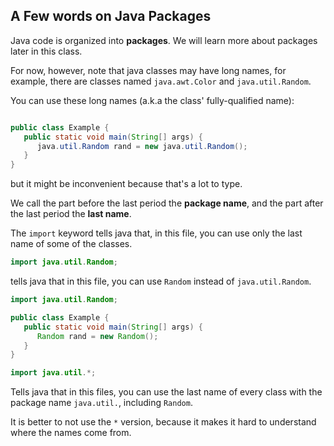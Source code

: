 
## A Few words on Java Packages

Java code is organized into **packages**. We will learn more about packages later in this class.

For now, however, note that java classes may have long names, for example, there are classes named `java.awt.Color` and `java.util.Random`.

You can use these long names (a.k.a the class' fully-qualified name):
```java

public class Example {
   public static void main(String[] args) {
      java.util.Random rand = new java.util.Random();
   }
}
```

but it might be inconvenient because that's a lot to type.

We call the part before the last period the **package name**, and the part after the last period the **last name**.

The `import` keyword tells java that, in this file, you can use only the last name of some of the classes.

```java
import java.util.Random;
```

tells java that in this file, you can use `Random` instead of `java.util.Random`.

```java
import java.util.Random;

public class Example {
   public static void main(String[] args) {
      Random rand = new Random();
   }
}
```

```java
import java.util.*;
```

Tells java that in this files, you can use the last name of every class with the package name `java.util.`, including `Random`.

It is better to not use the `*` version, because it makes it hard to understand where the names come from.

